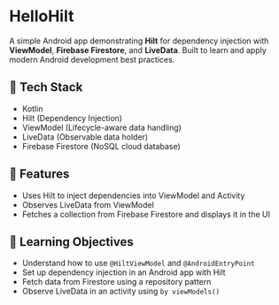 # HelloHilt

A simple Android app demonstrating **Hilt** for dependency injection with **ViewModel**, **Firebase Firestore**, and **LiveData**. Built to learn and apply modern Android development best practices.

## 🔧 Tech Stack

- Kotlin
- Hilt (Dependency Injection)
- ViewModel (Lifecycle-aware data handling)
- LiveData (Observable data holder)
- Firebase Firestore (NoSQL cloud database)

## 🚀 Features

- Uses Hilt to inject dependencies into ViewModel and Activity
- Observes LiveData from ViewModel
- Fetches a collection from Firebase Firestore and displays it in the UI

## 🧠 Learning Objectives

- Understand how to use `@HiltViewModel` and `@AndroidEntryPoint`
- Set up dependency injection in an Android app with Hilt
- Fetch data from Firestore using a repository pattern
- Observe LiveData in an activity using `by viewModels()`
